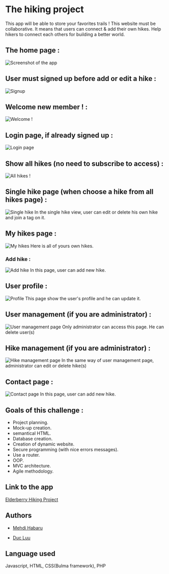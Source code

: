 # The hiking project

This app will be able to store your favorites trails ! This website must be collaborative. It means that users can connect & add their own hikes. Help hikers to connect each others for building a better world.

## The home page :
![Screenshot of the app](./img/home.jpg)

## User must signed up before add or edit a hike :
![Signup](./img/signup.jpg)
## Welcome new member ! :
![Welcome !](./img/welcome.jpg)

## Login page, if already signed up :
![Login page](./img/login.jpg)

## Show all hikes (no need to subscribe to access) :
![All hikes !](./img/all_hikes.jpg)

## Single hike page (when choose a hike from all hikes page) :
![Single hike](./img/single_hike.jpg)
In the single hike view, user can edit or delete his own hike and join a tag on it.

## My hikes page :
![My hikes](./img/my_hikes.jpg)
Here is all of yours own hikes.

### Add hike :
![Add hike](./img/add_hike.jpg)
In this page, user can add new hike.

## User profile :
![Profile](./img/profile.jpg)
This page show the user's profile and he can update it.

## User management (if you are administrator) :
![User management page](./img/user_management.jpg)
Only administrator can access this page. He can delete user(s)

## Hike management (if you are administrator) :
![Hike management page](./img/hike_management.jpg)
In the same way of user management page, administrator can edit or delete hike(s)


## Contact page :
![Contact page](./img/contact.jpg)
In this page, user can add new hike.


## Goals of this challenge :

- Project planning.
- Mock-up creation.
- semantical HTML.
- Database creation.
- Creation of dynamic website.
- Secure programming (with nice errors messages).
- Use a router.
- OOP.
- MVC architecture.
- Agile methodology.

## Link to the app

[Elderberry Hiking Project](https://hiking-project-becode2022.herokuapp.com/)

## Authors

- [Mehdi Habaru](https://github.com/Mirodeon)

- [Duc Luu](https://github.com/luuduc34)

## Language used

Javascript, HTML, CSS(Bulma framework), PHP
